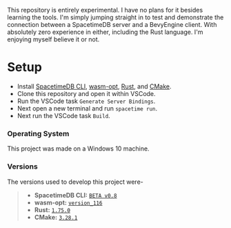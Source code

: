 This repository is entirely experimental. I have no plans for it besides learning the tools. I'm simply jumping straight in to test and demonstrate the connection between a SpacetimeDB server and a BevyEngine client. With absolutely zero experience in either, including the Rust language. I'm enjoying myself believe it or not.

# Setup

-   Install [SpacetimeDB CLI](https://spacetimedb.com/install), [wasm-opt](https://github.com/WebAssembly/binaryen/releases), [Rust](https://www.rust-lang.org/tools/install), and [CMake](https://cmake.org/download).
-   Clone this repository and open it within VSCode.
-   Run the VSCode task `Generate Server Bindings`.
-   Next open a new terminal and run `spacetime run`.
-   Next run the VSCode task `Build`.

### Operating System

This project was made on a Windows 10 machine.

### Versions

The versions used to develop this project were-

> -   **SpacetimeDB CLI:** [`BETA v0.8`](https://spacetimedb.com/install)
> -   **wasm-opt:** [`version_116`](https://github.com/WebAssembly/binaryen/releases/tag/version_116)
> -   **Rust:** [`1.75.0`](https://www.rust-lang.org/tools/install)
> -   **CMake:** [`3.28.1`](https://cmake.org/download/)
